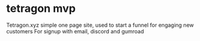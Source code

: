 # tetragon mvp
Tetragon.xyz simple one page site, 
used to start a funnel for engaging new customers 
For signup with email, discord and gumroad
